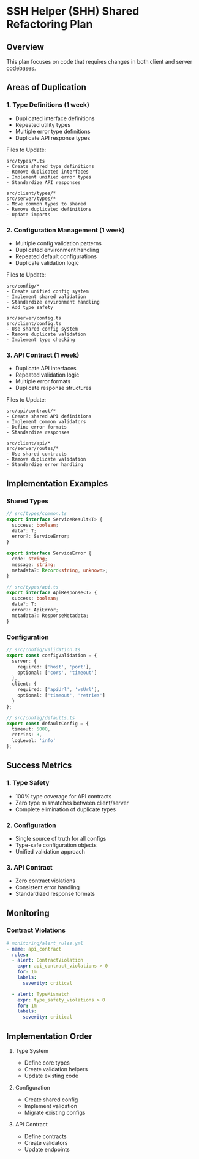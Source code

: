 # SSH Helper (SHH) Shared Refactoring Plan

## Overview
This plan focuses on code that requires changes in both client and server codebases.

## Areas of Duplication

### 1. Type Definitions (1 week)
- Duplicated interface definitions
- Repeated utility types
- Multiple error type definitions
- Duplicate API response types

Files to Update:
```
src/types/*.ts
- Create shared type definitions
- Remove duplicated interfaces
- Implement unified error types
- Standardize API responses

src/client/types/*
src/server/types/*
- Move common types to shared
- Remove duplicated definitions
- Update imports
```

### 2. Configuration Management (1 week)
- Multiple config validation patterns
- Duplicated environment handling
- Repeated default configurations
- Duplicate validation logic

Files to Update:
```
src/config/*
- Create unified config system
- Implement shared validation
- Standardize environment handling
- Add type safety

src/server/config.ts
src/client/config.ts
- Use shared config system
- Remove duplicate validation
- Implement type checking
```

### 3. API Contract (1 week)
- Duplicate API interfaces
- Repeated validation logic
- Multiple error formats
- Duplicate response structures

Files to Update:
```
src/api/contract/*
- Create shared API definitions
- Implement common validators
- Define error formats
- Standardize responses

src/client/api/*
src/server/routes/*
- Use shared contracts
- Remove duplicate validation
- Standardize error handling
```

## Implementation Examples

### Shared Types
```typescript
// src/types/common.ts
export interface ServiceResult<T> {
  success: boolean;
  data?: T;
  error?: ServiceError;
}

export interface ServiceError {
  code: string;
  message: string;
  metadata?: Record<string, unknown>;
}

// src/types/api.ts
export interface ApiResponse<T> {
  success: boolean;
  data?: T;
  error?: ApiError;
  metadata?: ResponseMetadata;
}
```

### Configuration
```typescript
// src/config/validation.ts
export const configValidation = {
  server: {
    required: ['host', 'port'],
    optional: ['cors', 'timeout']
  },
  client: {
    required: ['apiUrl', 'wsUrl'],
    optional: ['timeout', 'retries']
  }
};

// src/config/defaults.ts
export const defaultConfig = {
  timeout: 5000,
  retries: 3,
  logLevel: 'info'
};
```

## Success Metrics

### 1. Type Safety
- 100% type coverage for API contracts
- Zero type mismatches between client/server
- Complete elimination of duplicate types

### 2. Configuration
- Single source of truth for all configs
- Type-safe configuration objects
- Unified validation approach

### 3. API Contract
- Zero contract violations
- Consistent error handling
- Standardized response formats

## Monitoring

### Contract Violations
```yaml
# monitoring/alert_rules.yml
- name: api_contract
  rules:
  - alert: ContractViolation
    expr: api_contract_violations > 0
    for: 1m
    labels:
      severity: critical

  - alert: TypeMismatch
    expr: type_safety_violations > 0
    for: 1m
    labels:
      severity: critical
```

## Implementation Order

1. Type System
   - Define core types
   - Create validation helpers
   - Update existing code

2. Configuration
   - Create shared config
   - Implement validation
   - Migrate existing configs

3. API Contract
   - Define contracts
   - Create validators
   - Update endpoints
